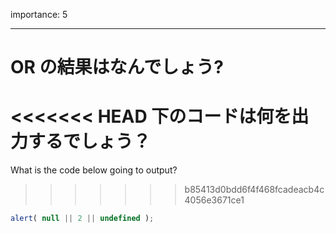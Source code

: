 importance: 5

---

# OR の結果はなんでしょう?

<<<<<<< HEAD
下のコードは何を出力するでしょう？
=======
What is the code below going to output?
>>>>>>> b85413d0bdd6f4f468fcadeacb4c4056e3671ce1

```js
alert( null || 2 || undefined );
```
